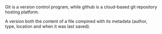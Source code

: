 Git is a version control program, while github is a cloud-based git repository hosting platform.

A version both the content of a file compined with its metadata (author, type, location and when it was last saved).
